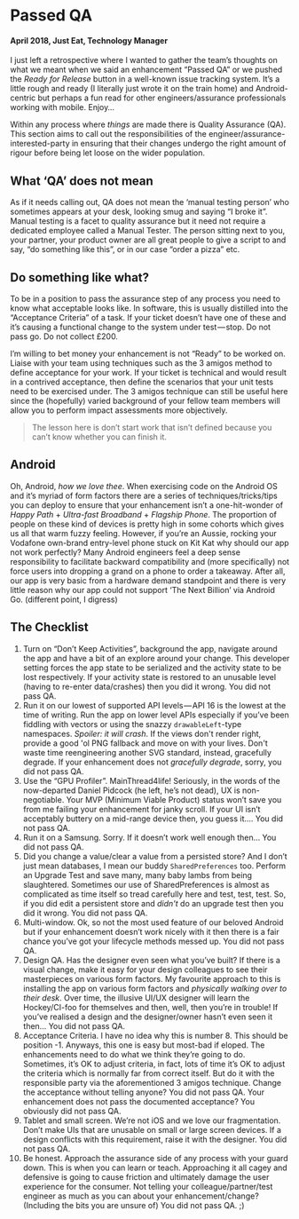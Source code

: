 # Passed QA
#### April 2018, Just Eat, Technology Manager

I just left a retrospective where I wanted to gather the team’s thoughts on what we meant when we said an enhancement “Passed QA” or we pushed the _Ready for Release_ button in a well-known issue tracking system. It’s a little rough and ready (I literally just wrote it on the train home) and Android-centric but perhaps a fun read for other engineers/assurance professionals working with mobile. Enjoy…

Within any process where _things_ are made there is Quality Assurance (QA). This section aims to call out the responsibilities of the engineer/assurance-interested-party in ensuring that their changes undergo the right amount of rigour before being let loose on the wider population.

## What ‘QA’ does not mean

As if it needs calling out, QA does not mean the ‘manual testing person’ who sometimes appears at your desk, looking smug and saying “I broke it”. Manual testing is a facet to quality assurance but it need not require a dedicated employee called a Manual Tester. The person sitting next to you, your partner, your product owner are all great people to give a script to and say, “do something like this”, or in our case “order a pizza” etc.

## Do something like what?

To be in a position to pass the assurance step of any process you need to know what acceptable looks like. In software, this is usually distilled into the “Acceptance Criteria” of a task. If your ticket doesn’t have one of these and it’s causing a functional change to the system under test — stop. Do not pass go. Do not collect £200.

I’m willing to bet money your enhancement is not “Ready” to be worked on. Liaise with your team using techniques such as the 3 amigos method to define acceptance for your work. If your ticket is technical and would result in a contrived acceptance, then define the scenarios that your unit tests need to be exercised under. The 3 amigos technique can still be useful here since the (hopefully) varied background of your fellow team members will allow you to perform impact assessments more objectively.

> The lesson here is don’t start work that isn’t defined because you can’t know whether you can finish it.

## Android

Oh, Android, _how we love thee_. When exercising code on the Android OS and it’s myriad of form factors there are a series of techniques/tricks/tips you can deploy to ensure that your enhancement isn’t a one-hit-wonder of _Happy Path_ + _Ultra-fast Broadband_ + _Flagship Phone_. The proportion of people on these kind of devices is pretty high in some cohorts which gives us all that warm fuzzy feeling. However, if you’re an Aussie, rocking your Vodafone own-brand entry-level phone stuck on Kit Kat why should our app not work perfectly? Many Android engineers feel a deep sense responsibility to facilitate backward compatibility and (more specifically) not force users into dropping a grand on a phone to order a takeaway. After all, our app is very basic from a hardware demand standpoint and there is very little reason why our app could not support ‘The Next Billion’ via Android Go. (different point, I digress)

## The Checklist

1. Turn on “Don’t Keep Activities”, background the app, navigate around the app and have a bit of an explore around your change. This developer setting forces the app state to be serialized and the activity state to be lost respectively. If your activity state is restored to an unusable level (having to re-enter data/crashes) then you did it wrong. You did not pass QA.
2. Run it on our lowest of supported API levels — API 16 is the lowest at the time of writing. Run the app on lower level APIs especially if you’ve been fiddling with vectors or using the snazzy `drawableLeft`-type namespaces. _Spoiler: it will crash_. If the views don't render right, provide a good 'ol PNG fallback and move on with your lives. Don't waste time reengineering another SVG standard, instead, gracefully degrade. If your enhancement does not _gracefully degrade_, sorry, you did not pass QA.
3. Use the “GPU Profiler”. MainThread4life! Seriously, in the words of the now-departed Daniel Pidcock (he left, he’s not dead), UX is non-negotiable. Your MVP (Minimum Viable Product) status won’t save you from me failing your enhancement for janky scroll. If your UI isn’t acceptably buttery on a mid-range device then, you guess it…. You did not pass QA.
4. Run it on a Samsung. Sorry. If it doesn’t work well enough then… You did not pass QA.
5. Did you change a value/clear a value from a persisted store? And I don’t just mean databases, I mean our buddy `SharedPreferences` too. Perform an Upgrade Test and save many, many baby lambs from being slaughtered. Sometimes our use of SharedPreferences is almost as complicated as time itself so tread carefully here and test, test, test. So, if you did edit a persistent store and _didn't_ do an upgrade test then you did it wrong. You did not pass QA.
6. Multi-window. Ok, so not the most used feature of our beloved Android but if your enhancement doesn’t work nicely with it then there is a fair chance you’ve got your lifecycle methods messed up. You did not pass QA.
7. Design QA. Has the designer even seen what you’ve built? If there is a visual change, make it easy for your design colleagues to see their masterpieces on various form factors. My favourite approach to this is installing the app on various form factors and _physically walking over to their desk_. Over time, the illusive UI/UX designer will learn the Hockey/CI-foo for themselves and then, well, then you’re in trouble! If you’ve realised a design and the designer/owner hasn’t even seen it then… You did not pass QA.
8. Acceptance Criteria. I have no idea why this is number 8. This should be position -1. Anyways, this one is easy but most-bad if eloped. The enhancements need to do what we think they’re going to do. Sometimes, it’s OK to adjust criteria, in fact, lots of time it’s OK to adjust the criteria which is normally far from correct itself. But do it with the responsible party via the aforementioned 3 amigos technique. Change the acceptance without telling anyone? You did not pass QA. Your enhancement does not pass the documented acceptance? You obviously did not pass QA.
9. Tablet and small screen. We’re not iOS and we love our fragmentation. Don’t make UIs that are unusable on small or large screen devices. If a design conflicts with this requirement, raise it with the designer. You did not pass QA.
10. Be honest. Approach the assurance side of any process with your guard down. This is when you can learn or teach. Approaching it all cagey and defensive is going to cause friction and ultimately damage the user experience for the consumer. Not telling your colleague/partner/test engineer as much as you can about your enhancement/change? (Including the bits you are unsure of) You did not pass QA. ;)
